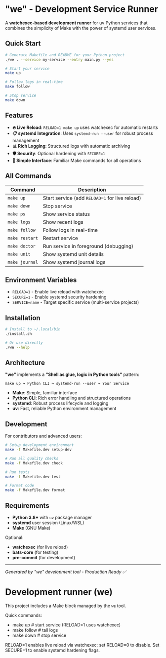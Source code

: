 # "we" - Development Service Runner

A **watchexec-based development runner** for uv Python services that combines the simplicity of Make with the power of systemd user services.

## Quick Start

```bash
# Generate Makefile and README for your Python project
./we . --service my-service --entry main.py --yes

# Start your service
make up

# Follow logs in real-time
make follow

# Stop service
make down
```

## Features

- **🔥 Live Reload**: `RELOAD=1 make up` uses watchexec for automatic restarts
- **📋 systemd Integration**: Uses `systemd-run --user` for robust process management
- **📊 Rich Logging**: Structured logs with automatic archiving
- **🛡️ Security**: Optional hardening with `SECURE=1`
- **🎯 Simple Interface**: Familiar Make commands for all operations

## All Commands

| Command | Description |
|---------|-------------|
| `make up` | Start service (add `RELOAD=1` for live reload) |
| `make down` | Stop service |
| `make ps` | Show service status |
| `make logs` | Show recent logs |
| `make follow` | Follow logs in real-time |
| `make restart` | Restart service |
| `make doctor` | Run service in foreground (debugging) |
| `make unit` | Show systemd unit details |
| `make journal` | Show systemd journal logs |

## Environment Variables

- `RELOAD=1` - Enable live reload with watchexec
- `SECURE=1` - Enable systemd security hardening
- `SERVICE=name` - Target specific service (multi-service projects)

## Installation

```bash
# Install to ~/.local/bin
./install.sh

# Or use directly
./we --help
```

## Architecture

**"we"** implements a **"Shell as glue, logic in Python tools"** pattern:

```
make up → Python CLI → systemd-run --user → Your Service
```

- **Make**: Simple, familiar interface
- **Python CLI**: Rich error handling and structured operations  
- **systemd**: Robust process lifecycle and logging
- **uv**: Fast, reliable Python environment management

## Development

For contributors and advanced users:

```bash
# Setup development environment
make -f Makefile.dev setup-dev

# Run all quality checks
make -f Makefile.dev check

# Run tests
make -f Makefile.dev test

# Format code
make -f Makefile.dev format
```

## Requirements

- **Python 3.8+** with `uv` package manager
- **systemd** user session (Linux/WSL)
- **Make** (GNU Make)

Optional:
- **watchexec** (for live reload)
- **bats-core** (for testing)
- **pre-commit** (for development)

---

*Generated by "we" development tool - Production Ready ✅*
<!-- BEGIN: we-readme -->
# Development runner (we)

This project includes a Make block managed by the `we` tool.

Quick commands:

- make up        # start service (RELOAD=1 uses watchexec)
- make follow     # tail logs
- make down       # stop service

RELOAD=1 enables live reload via watchexec; set RELOAD=0 to disable. Set SECURE=1 to enable systemd hardening flags.

<!-- END: we-readme -->
